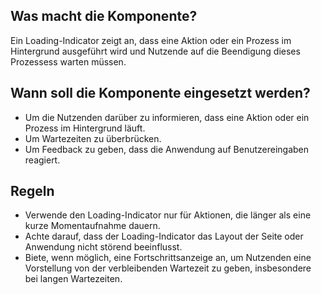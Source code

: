 
## Was macht die Komponente?
Ein Loading-Indicator zeigt an, dass eine Aktion oder ein Prozess im Hintergrund ausgeführt wird und Nutzende auf die Beendigung dieses Prozessess warten müssen.

## Wann soll die Komponente eingesetzt werden?
* Um die Nutzenden darüber zu informieren, dass eine Aktion oder ein Prozess im Hintergrund läuft.
* Um Wartezeiten zu überbrücken.
* Um Feedback zu geben, dass die Anwendung auf Benutzereingaben reagiert.

## Regeln
* Verwende den Loading-Indicator nur für Aktionen, die länger als eine kurze Momentaufnahme dauern.
* Achte darauf, dass der Loading-Indicator das Layout der Seite oder Anwendung nicht störend beeinflusst.
* Biete, wenn möglich, eine Fortschrittsanzeige an, um Nutzenden eine Vorstellung von der verbleibenden Wartezeit zu geben, insbesondere bei langen Wartezeiten.